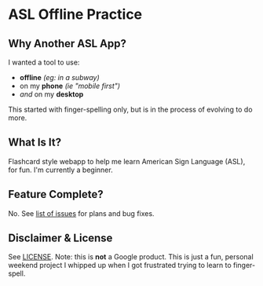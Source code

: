 # ASL Offline Practice

## Why Another ASL App?
I wanted a tool to use:
+ **offline** _(eg: in a subway)_
+ on my **phone** _(ie "mobile first")_
+ _and_ on my **desktop**

This started with finger-spelling only, but is in the process of evolving to do more.

## What Is It?
Flashcard style webapp to help me learn American Sign Language (ASL), for fun.
I'm currently a beginner.

## Feature Complete?
No. See [list of issues](../../issues) for plans and bug fixes.

## Disclaimer & License
See [LICENSE](). Note: this is **not** a Google product. This is just a fun, personal
weekend project I whipped up when I got frustrated trying to learn to finger-spell.
